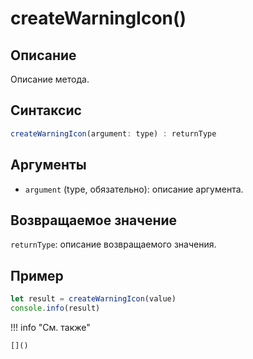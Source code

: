# createWarningIcon()

## Описание
Описание метода.

## Синтаксис
```javascript
createWarningIcon(argument: type) : returnType
```

## Аргументы
- `argument` (type, обязательно): описание аргумента.

## Возвращаемое значение
`returnType`: описание возвращаемого значения.

## Пример
```javascript linenums="1"
let result = createWarningIcon(value)
console.info(result)
```

!!! info "См. также"

    []()

